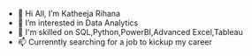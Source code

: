 - 👋 Hi All, I’m Katheeja Rihana
- 👀 I’m interested in Data Analytics
- 🌱 I'm skilled on SQL,Python,PowerBI,Advanced Excel,Tableau 
- 📫 Currenntly searching for a job to kickup my career

<!---
katheejarihana/katheejarihana is a ✨ special ✨ repository because its `README.md` (this file) appears on your GitHub profile.
You can click the Preview link to take a look at your changes.
--->
